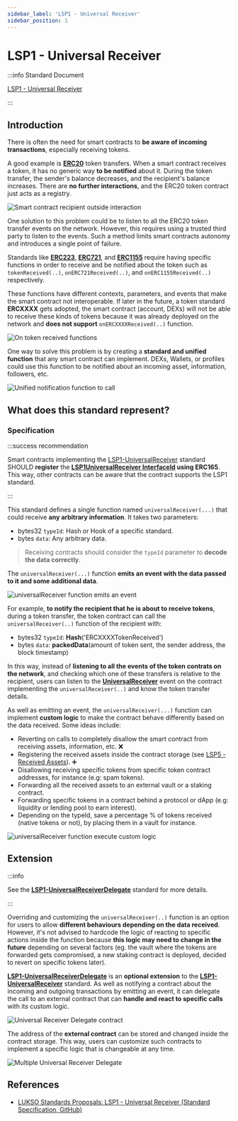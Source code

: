 ```yaml
---
sidebar_label: 'LSP1 - Universal Receiver'
sidebar_position: 1
---
```


# LSP1 - Universal Receiver

:::info Standard Document

[LSP1 - Universal Receiver](https://github.com/lukso-network/LIPs/blob/main/LSPs/LSP-1-UniversalReceiver.md)

:::

## Introduction

There is often the need for smart contracts to **be aware of incoming transactions**, especially receiving tokens.

A good example is **[ERC20](https://eips.ethereum.org/EIPS/eip-20)** token transfers. When a smart contract receives a token, it has no generic way **to be notified** about it. During the token transfer, the sender's balance decreases, and the recipient's balance increases. There are **no further interactions**, and the ERC20 token contract just acts as a registry.

![Smart contract recipient outside interaction](/img/standards/lsp1/token-contract-registry.jpeg)

One solution to this problem could be to listen to all the ERC20 token transfer events on the network. However, this requires using a trusted third party to listen to the events. Such a method limits smart contracts autonomy and introduces a single point of failure.

Standards like **[ERC223](https://eips.ethereum.org/EIPS/eip-223)**, **[ERC721](https://eips.ethereum.org/EIPS/eip-712)**, and **[ERC1155](https://eips.ethereum.org/EIPS/eip-1155)** require having specific functions in order to receive and be notified about the token such as `tokenReceived(..)`, `onERC721Received(..)`, and `onERC1155Received(..)` respectively.

These functions have different contexts, parameters, and events that make the smart contract not interoperable. If later in the future, a token standard **ERCXXXX** gets adopted, the smart contract (account, DEXs) will not be able to receive these kinds of tokens because it was already deployed on the network and **does not support** `onERCXXXXReceived(..)` function.

![On token received functions](/img/standards/lsp1/on-received-functions.jpeg)

One way to solve this problem is by creating a **standard and unified function** that any smart contract can implement. DEXs, Wallets, or profiles could use this function to be notified about an incoming asset, information, followers, etc.

![Unified notification function to call](/img/standards/lsp1/unified-notification-function.jpeg)

## What does this standard represent?

### Specification

:::success recommendation

Smart contracts implementing the [LSP1-UniversalReceiver](#) standard SHOULD **register** the **[LSP1UniversalReceiver InterfaceId](../../contracts/interface-ids.md) using ERC165**. This way, other contracts can be aware that the contract supports the LSP1 standard.

:::

This standard defines a single function named `universalReceiver(...)` that could receive **any arbitrary information**. It takes two parameters:

- bytes32 `typeId`: Hash or Hook of a specific standard.
- bytes `data`: Any arbitrary data.

> Receiving contracts should consider the `typeId` parameter to **decode the data correctly**.

The `universalReceiver(...)` function **emits an event with the data passed to it and some additional data**.

![universalReceiver function emits an event](/img/standards/lsp1/universal-receiver-event.jpeg)

For example, **to notify the recipient that he is about to receive tokens**, during a token transfer, the token contract can call the `universalReceiver(..)` function of the recipient with:

- bytes32 `typeId`: **Hash**('ERCXXXXTokenReceived')
- bytes `data`: **packedData**(amount of token sent, the sender address, the block timestamp)

In this way, instead of **listening to all the events of the token contrats on the network**, and checking which one of these transfers is relative to the recipient, users can listen to the **[UniversalReceiver](../../contracts/contracts/LSP0ERC725Account/LSP0ERC725Account.md#universalreceiver-1)** event on the contract implementing the `universalReceiver(..)` and know the token transfer details.

As well as emitting an event, the `universalReceiver(...)` function can implement **custom logic** to make the contract behave differently based on the data received. Some ideas include:

- Reverting on calls to completely disallow the smart contract from receiving assets, information, etc. :x:
- Registering the received assets inside the contract storage (see [LSP5 - Received Assets](../universal-profile/lsp5-received-assets.md)). :heavy_plus_sign:
- Disallowing receiving specific tokens from specific token contract addresses, for instance (e.g: spam tokens).
- Forwarding all the received assets to an external vault or a staking contract.
- Forwarding specific tokens in a contract behind a protocol or dApp (e.g: liquidity or lending pool to earn interest).
- Depending on the typeId, save a percentage % of tokens received (native tokens or not), by placing them in a vault for instance.

![universalReceiver function execute custom logic](/img/standards/lsp1/universal-receiver-logic.jpeg)

## Extension

:::info

See the **[LSP1-UniversalReceiverDelegate](../generic-standards/lsp1-universal-receiver-delegate.md)** standard for more details.

:::

Overriding and customizing the `universalReceiver(..)` function is an option for users to allow **different behaviours depending on the data received**. However, it's not advised to hardcode the logic of reacting to specific actions inside the function because **this logic may need to change in the future** depending on several factors (eg. the vault where the tokens are forwarded gets compromised, a new staking contract is deployed, decided to revert on specific tokens later).

**[LSP1-UniversalReceiverDelegate](../generic-standards/lsp1-universal-receiver-delegate.md)** is an **optional extension** to the **[LSP1-UniversalReceiver](#)** standard. As well as notifying a contract about the incoming and outgoing transactions by emitting an event, it can delegate the call to an external contract that can **handle and react to specific calls** with its custom logic.

![Universal Receiver Delegate contract](/img/standards/lsp1/universal-receiver-delegate.jpeg)

The address of the **external contract** can be stored and changed inside the contract storage. This way, users can customize such contracts to implement a specific logic that is changeable at any time.

![Multiple Universal Receiver Delegate](/img/standards/lsp1/multiple-urd.jpeg)

## References

- [LUKSO Standards Proposals: LSP1 - Universal Receiver (Standard Specification, GitHub)](https://github.com/lukso-network/LIPs/blob/main/LSPs/LSP-1-UniversalReceiver.md)
